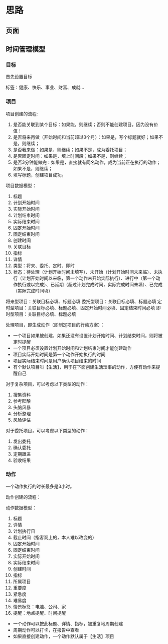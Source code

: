 # 思路

## 页面

## 时间管理模型

### 目标

首先设置目标

标签：健康、快乐、事业、财富、成就...

### 项目

项目创建的流程:

1. 是否能关联到某个目标：如果能，则继续；否则不能创建项目，因为没有价值！
2. 是否将来再做（开始时间和当前超过3个月）：如果是，写个标题就好；如果不是，则继续；
3. 是否我来做：如果是，则继续；如果不是，成为委托项目；
4. 是否固定时间：如果是，填上时间段；如果不是，则继续；
5. 是否3分钟能做完：如果是，直接就有同名动作，成为当前正在执行的动作；如果不是，则继续；
6. 填写标题，创建项目成功。

项目数据模型：

1. 标题
2. 计划开始时间
3. 实际开始时间
4. 计划结束时间
5. 实际结束时间
6. 固定开始时间
7. 固定结束时间
8. 创建时间
9. 关联目标
10. 指标
11. 详情
12. 类型：将来、委托、定时、即时
13. 状态：待处理（计划开始时间未填写）、未开始（计划开始时间未来临）、未执行（计划开始时间以来临，第一个动作未开始实际执行）、进行中（第一个动作执行或以完成）、已延期（超过计划完成时间，实际完成时间未填）、已完成（实际完成时间填）

将来型项目：关联目标必填、标题必填 委托型项目：关联目标必填、标题必填 定时型项目：关联目标必填、标题必填、固定开始时间必填、固定结束时间必填 即时型项目：关联目标必填、标题必填

处理项目，即生成动作（即制定项目的行动方案）：

+ 一个项目如果被创建，如果还没有设置计划开始时间、计划结束时间，则将被定时提醒
+ 一个项目必须设置计划开始时间和计划结束时间才能创建动作
+ 项目实际开始时间是第一个动作开始执行的时间
+ 项目实际结束时间是用户确认项目结束的时间
+ 有个默认项目叫【生活】，用于在下面创建生活琐事的动作，方便有动作来提醒自己

对于复杂项目，可以考虑以下类型的动作：

1. 搜集资料
2. 参考酝酿
3. 头脑风暴
4. 分析整理
5. 风险评估

对于委托项目，可以考虑以下类型的动作：

1. 发出委托
2. 确认委托
3. 定期跟进
4. 验收结果

### 动作

一个动作执行的时长最多是3小时。

动作创建的流程：

动作数据模型：

1. 标题
2. 详情
3. 计划执行日
4. 截止时间（指客观上的，本人难以改变的）
5. 固定开始时间
6. 固定结束时间
7. 实际开始时间
8. 实际结束时间
9. 创建时间
10. 指标
11. 所属项目
12. 重要度
13. 紧急度
14. 难易度
15. 情景标签：电脑、公司、家
16. 提醒：地点提醒、时间提醒

+ 一个动作可以按此标题、详情、指标，被重复地周期创建
+ 周期动作可以打卡，在报告中查看
+ 如果直接创建动作，一个动作默认属于【生活】项目






